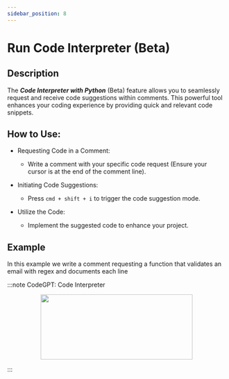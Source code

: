 ```yaml
---
sidebar_position: 8
---
```


# Run Code Interpreter (Beta)

## Description

The ***Code Interpreter with Python*** (Beta) feature allows you to seamlessly request and receive code suggestions within comments. This powerful tool enhances your coding experience by providing quick and relevant code snippets.

## How to Use:
- Requesting Code in a Comment:
    - Write a comment with your specific code request (Ensure your cursor is at the end of the comment line).

- Initiating Code Suggestions:
    - Press ```cmd + shift + i``` to trigger the code suggestion mode.

- Utilize the Code:
    - Implement the suggested code to enhance your project.

## Example
In this example we write a comment requesting a function that validates an email with regex and documents each line


:::note CodeGPT: Code Interpreter
<p align="center">
      <img width="350" height="150" src="https://github.com/davila7/code-gpt-docs/assets/6216945/fad033c3-16b9-4f27-a4ff-1033e3bb67eb" />
</p>
:::



